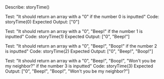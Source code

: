 Describe: storyTime()

Test: "It should return an array with a "0" if the number 0 is inputted"
Code: storyTime(0)
Expected Output: ["0"]

Test: "It should return an array with a "0", "Beep!" if the number 1 is inputted"
Code: storyTime(1)
Expected Output: ["0", "Beep!"]

Test: "It should return an array with a "0", "Beep!", "Boop!" if the number 2 is inputted"
Code: storyTime(2)
Expected Output: ["0", "Beep!", "Boop!"]

Test: "It should return an array with a "0", "Beep!", "Boop!", "Won't you be my neighbor?" if the number 3 is inputted"
Code: storyTime(3)
Expected Output: ["0", "Beep!", "Boop!", "Won't you be my neighbor?"]